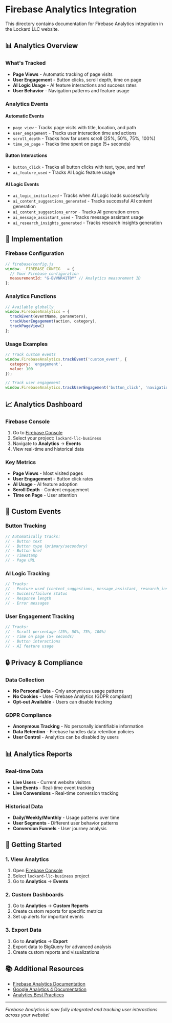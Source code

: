 # Firebase Analytics Integration

This directory contains documentation for Firebase Analytics integration in the Lockard LLC website.

## 📊 **Analytics Overview**

### **What's Tracked**
- **Page Views** - Automatic tracking of page visits
- **User Engagement** - Button clicks, scroll depth, time on page
- **AI Logic Usage** - AI feature interactions and success rates
- **User Behavior** - Navigation patterns and feature usage

### **Analytics Events**

#### **Automatic Events**
- `page_view` - Tracks page visits with title, location, and path
- `user_engagement` - Tracks user interaction time and actions
- `scroll_depth` - Tracks how far users scroll (25%, 50%, 75%, 100%)
- `time_on_page` - Tracks time spent on page (5+ seconds)

#### **Button Interactions**
- `button_click` - Tracks all button clicks with text, type, and href
- `ai_feature_used` - Tracks AI Logic feature usage

#### **AI Logic Events**
- `ai_logic_initialized` - Tracks when AI Logic loads successfully
- `ai_content_suggestions_generated` - Tracks successful AI content generation
- `ai_content_suggestions_error` - Tracks AI generation errors
- `ai_message_assistant_used` - Tracks message assistant usage
- `ai_research_insights_generated` - Tracks research insights generation

## 🔧 **Implementation**

### **Firebase Configuration**
```javascript
// firebase/config.js
window.__FIREBASE_CONFIG__ = {
  // Your Firebase configuration
  measurementId: "G-BVVNR41T8Y" // Analytics measurement ID
};
```

### **Analytics Functions**
```javascript
// Available globally
window.FirebaseAnalytics = {
  trackEvent(eventName, parameters),
  trackUserEngagement(action, category),
  trackPageView()
};
```

### **Usage Examples**
```javascript
// Track custom events
window.FirebaseAnalytics.trackEvent('custom_event', {
  category: 'engagement',
  value: 100
});

// Track user engagement
window.FirebaseAnalytics.trackUserEngagement('button_click', 'navigation');
```

## 📈 **Analytics Dashboard**

### **Firebase Console**
1. Go to [Firebase Console](https://console.firebase.google.com/)
2. Select your project: `lockard-llc-business`
3. Navigate to **Analytics** → **Events**
4. View real-time and historical data

### **Key Metrics**
- **Page Views** - Most visited pages
- **User Engagement** - Button click rates
- **AI Usage** - AI feature adoption
- **Scroll Depth** - Content engagement
- **Time on Page** - User attention

## 🎯 **Custom Events**

### **Button Tracking**
```javascript
// Automatically tracks:
// - Button text
// - Button type (primary/secondary)
// - Button href
// - Timestamp
// - Page URL
```

### **AI Logic Tracking**
```javascript
// Tracks:
// - Feature used (content_suggestions, message_assistant, research_insights)
// - Success/failure status
// - Response length
// - Error messages
```

### **User Engagement Tracking**
```javascript
// Tracks:
// - Scroll percentage (25%, 50%, 75%, 100%)
// - Time on page (5+ seconds)
// - Button interactions
// - AI feature usage
```

## 🔒 **Privacy & Compliance**

### **Data Collection**
- **No Personal Data** - Only anonymous usage patterns
- **No Cookies** - Uses Firebase Analytics (GDPR compliant)
- **Opt-out Available** - Users can disable tracking

### **GDPR Compliance**
- **Anonymous Tracking** - No personally identifiable information
- **Data Retention** - Firebase handles data retention policies
- **User Control** - Analytics can be disabled by users

## 📊 **Analytics Reports**

### **Real-time Data**
- **Live Users** - Current website visitors
- **Live Events** - Real-time event tracking
- **Live Conversions** - Real-time conversion tracking

### **Historical Data**
- **Daily/Weekly/Monthly** - Usage patterns over time
- **User Segments** - Different user behavior patterns
- **Conversion Funnels** - User journey analysis

## 🚀 **Getting Started**

### **1. View Analytics**
1. Open [Firebase Console](https://console.firebase.google.com/)
2. Select `lockard-llc-business` project
3. Go to **Analytics** → **Events**

### **2. Custom Dashboards**
1. Go to **Analytics** → **Custom Reports**
2. Create custom reports for specific metrics
3. Set up alerts for important events

### **3. Export Data**
1. Go to **Analytics** → **Export**
2. Export data to BigQuery for advanced analysis
3. Create custom reports and visualizations

## 📚 **Additional Resources**

- [Firebase Analytics Documentation](https://firebase.google.com/docs/analytics)
- [Google Analytics 4 Documentation](https://developers.google.com/analytics/devguides/collection/ga4)
- [Analytics Best Practices](https://firebase.google.com/docs/analytics/best-practices)

---

*Firebase Analytics is now fully integrated and tracking user interactions across your website!*

